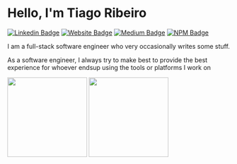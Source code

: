 # Hello, I'm Tiago Ribeiro

[![Linkedin Badge](https://img.shields.io/badge/-LinkedIn-0e76a8?style=flat-square&logo=Linkedin&logoColor=white)](https://linkedin.com/in/ribeiro-tiago)
[![Website Badge](https://img.shields.io/badge/Website-3b5998?style=flat-square&logo=google-chrome&logoColor=white)](https://tiago-ribeiro.com)
[![Medium Badge](https://img.shields.io/badge/medium-%2312100E.svg?&style=for-square&logo=medium&logoColor=white)](https://medium.com/@ribeirotiago)
[![NPM Badge](https://img.shields.io/badge/npm-%2312100E.svg?&style=for-square&logo=npm&logoColor=white)](https://www.npmjs.com/~ribeiro-tiago)

I am a full-stack software engineer who very occasionally writes some stuff.

As a software engineer, I always try to make best to provide the best experience for whoever endsup using the tools or platforms I work on

<p>
  <img height="180em" src="https://github-readme-stats.vercel.app/api?username=Ribeiro-Tiago&show_icons=true&hide_border=true&&count_private=true&include_all_commits=true" />
  <img height="180em" src="https://github-readme-stats.vercel.app/api/top-langs/?username=Gapur&exclude_repo=KNN-Image-Classification&show_icons=true&hide_border=true&layout=compact&langs_count=8"/>
</p>
